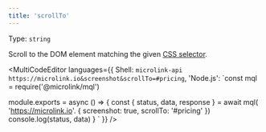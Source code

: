 ```yaml
---
title: 'scrollTo'
---
```


Type: `string`

Scroll to the DOM element matching the given [CSS selector](https://developer.mozilla.org/en-US/docs/Web/CSS/CSS_Selectors).

<MultiCodeEditor languages={{
  Shell: `microlink-api https://microlink.io&screenshot&scrollTo=#pricing`,
  'Node.js': `const mql = require('@microlink/mql')
 
module.exports = async () => {
  const { status, data, response } = await mql(
    'https://microlink.io'. { 
      screenshot: true,
      scrollTo: '#pricing'
  })
  console.log(status, data)
}
  `
  }} 
/>

